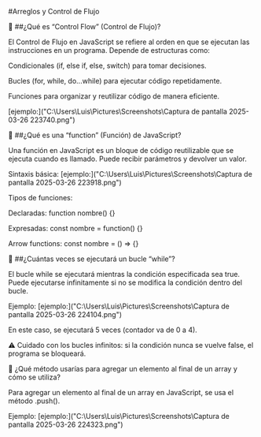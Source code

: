 #Arreglos y Control de Flujo 

🔹 ##¿Qué es “Control Flow” (Control de Flujo)?

El Control de Flujo en JavaScript se refiere al orden en que se ejecutan las instrucciones en un programa. Depende de estructuras como:

Condicionales (if, else if, else, switch) para tomar decisiones.

Bucles (for, while, do...while) para ejecutar código repetidamente.

Funciones para organizar y reutilizar código de manera eficiente.

[ejemplo:]("C:\Users\Luis\Pictures\Screenshots\Captura de pantalla 2025-03-26 223740.png")

🔹 ##¿Qué es una “function” (Función) de JavaScript?

Una función en JavaScript es un bloque de código reutilizable que se ejecuta cuando es llamado. Puede recibir parámetros y devolver un valor.

Sintaxis básica:
[ejemplo:]("C:\Users\Luis\Pictures\Screenshots\Captura de pantalla 2025-03-26 223918.png")

Tipos de funciones:

Declaradas: function nombre() {}

Expresadas: const nombre = function() {}

Arrow functions: const nombre = () => {}

🔹 ##¿Cuántas veces se ejecutará un bucle “while”?

El bucle while se ejecutará mientras la condición especificada sea true. Puede ejecutarse infinitamente si no se modifica la condición dentro del bucle.

Ejemplo:
[ejemplo:]("C:\Users\Luis\Pictures\Screenshots\Captura de pantalla 2025-03-26 224104.png")

En este caso, se ejecutará 5 veces (contador va de 0 a 4).

⚠️ Cuidado con los bucles infinitos: si la condición nunca se vuelve false, el programa se bloqueará.

🔹 ¿Qué método usarías para agregar un elemento al final de un array y cómo se utiliza?

Para agregar un elemento al final de un array en JavaScript, se usa el método .push().

Ejemplo:
[ejemplo:]("C:\Users\Luis\Pictures\Screenshots\Captura de pantalla 2025-03-26 224323.png")

